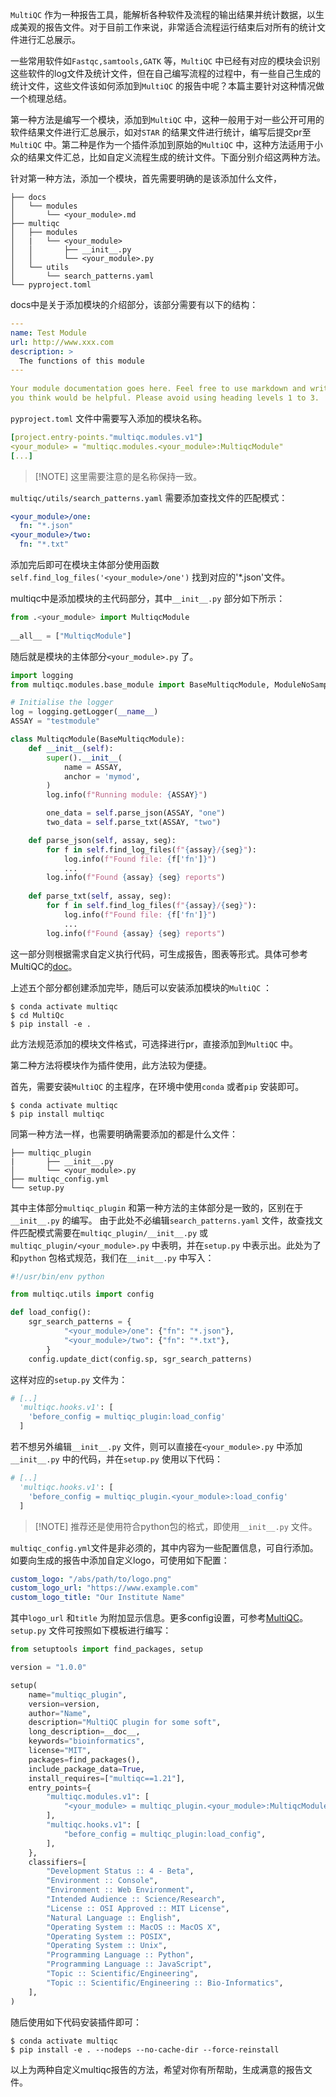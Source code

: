 `MultiQC` 作为一种报告工具，能解析各种软件及流程的输出结果并统计数据，以生成美观的报告文件。对于目前工作来说，非常适合流程运行结束后对所有的统计文件进行汇总展示。

一些常用软件如`Fastqc,samtools,GATK` 等，`MultiQC` 中已经有对应的模块会识别这些软件的log文件及统计文件，但在自己编写流程的过程中，有一些自己生成的统计文件，这些文件该如何添加到`MultiQC` 的报告中呢？本篇主要针对这种情况做一个梳理总结。

第一种方法是编写一个模块，添加到`MultiQC` 中，这种一般用于对一些公开可用的软件结果文件进行汇总展示，如对`STAR` 的结果文件进行统计，编写后提交pr至`MultiQC` 中。第二种是作为一个插件添加到原始的`MultiQC` 中，这种方法适用于小众的结果文件汇总，比如自定义流程生成的统计文件。下面分别介绍这两种方法。

针对第一种方法，添加一个模块，首先需要明确的是该添加什么文件，

```shell 
├── docs
│   └── modules
│       └── <your_module>.md
├── multiqc
│   ├── modules
│   |   └── <your_module>
│   │       ├── __init__.py
│   │       └── <your_module>.py
│   └── utils
│       └── search_patterns.yaml
└── pyproject.toml
```

docs中是关于添加模块的介绍部分，该部分需要有以下的结构：

```yaml 
---
name: Test Module
url: http://www.xxx.com
description: >
  The functions of this module
---
 
Your module documentation goes here. Feel free to use markdown and write whatever
you think would be helpful. Please avoid using heading levels 1 to 3.
```

`pyproject.toml` 文件中需要写入添加的模块名称。

```yaml 
[project.entry-points."multiqc.modules.v1"]
<your_module> = "multiqc.modules.<your_module>:MultiqcModule"
[...]
```

> [!NOTE] 这里需要注意的是名称保持一致。

`multiqc/utils/search_patterns.yaml` 需要添加查找文件的匹配模式：

```yaml
<your_module>/one:
  fn: "*.json"
<your_module>/two:
  fn: "*.txt"
```

添加完后即可在模块主体部分使用函数`self.find_log_files('<your_module>/one')` 找到对应的'*.json'文件。

multiqc中是添加模块的主代码部分，其中`__init__.py` 部分如下所示：

```python
from .<your_module> import MultiqcModule
 
__all__ = ["MultiqcModule"]
```

随后就是模块的主体部分`<your_module>.py` 了。

```python
import logging
from multiqc.modules.base_module import BaseMultiqcModule, ModuleNoSamplesFound

# Initialise the logger
log = logging.getLogger(__name__)
ASSAY = "testmodule"

class MultiqcModule(BaseMultiqcModule):
    def __init__(self):
        super().__init__(
            name = ASSAY,
            anchor = 'mymod',
        )
        log.info(f"Running module: {ASSAY}")

        one_data = self.parse_json(ASSAY, "one")
        two_data = self.parse_txt(ASSAY, "two")

    def parse_json(self, assay, seg):
        for f in self.find_log_files(f"{assay}/{seg}"):
            log.info(f"Found file: {f['fn']}")
            ...
        log.info(f"Found {assay} {seg} reports")
       
    def parse_txt(self, assay, seg):
        for f in self.find_log_files(f"{assay}/{seg}"):
            log.info(f"Found file: {f['fn']}")
            ...
        log.info(f"Found {assay} {seg} reports")
```

这一部分则根据需求自定义执行代码，可生成报告，图表等形式。具体可参考MultiQC的[doc](https://multiqc.info/docs/development/modules/#step-2---parse-data-from-the-input-files)。

上述五个部分都创建添加完毕，随后可以安装添加模块的`MultiQC` ：

```shell
$ conda activate multiqc
$ cd MultiQc
$ pip install -e .
```

此方法规范添加的模块文件格式，可选择进行pr，直接添加到`MultiQC` 中。

第二种方法将模块作为插件使用，此方法较为便捷。

首先，需要安装`MultiQC` 的主程序，在环境中使用`conda` 或者`pip` 安装即可。

```shell
$ conda activate multiqc
$ pip install multiqc
```
同第一种方法一样，也需要明确需要添加的都是什么文件：

```shell
├── multiqc_plugin
|       ├── __init__.py
│       └── <your_module>.py 
├── multiqc_config.yml  
└── setup.py
```

其中主体部分`multiqc_plugin` 和第一种方法的主体部分是一致的，区别在于`__init__.py` 的编写。
由于此处不必编辑`search_patterns.yaml` 文件，故查找文件匹配模式需要在`multiqc_plugin/__init__.py` 或`multiqc_plugin/<your_module>.py` 中表明，并在`setup.py` 中表示出。此处为了和`python` 包格式规范，我们在`__init__.py` 中写入：

```python
#!/usr/bin/env python

from multiqc.utils import config

def load_config():
    sgr_search_patterns = {
            "<your_module>/one": {"fn": "*.json"},
            "<your_module>/two": {"fn": "*.txt"},
        }
    config.update_dict(config.sp, sgr_search_patterns)
```

这样对应的`setup.py` 文件为：

```python
# [..]
  'multiqc.hooks.v1': [
    'before_config = multiqc_plugin:load_config'
  ]
```

若不想另外编辑`__init__.py` 文件，则可以直接在`<your_module>.py` 中添加`__init__.py` 中的代码，并在`setup.py` 使用以下代码：

```python
# [..]
  'multiqc.hooks.v1': [
    'before_config = multiqc_plugin.<your_module>:load_config'
  ]
```

> [!NOTE] 推荐还是使用符合python包的格式，即使用`__init__.py` 文件。

`multiqc_config.yml`文件是非必须的，其中内容为一些配置信息，可自行添加。如要向生成的报告中添加自定义logo，可使用如下配置：

```yaml
custom_logo: "/abs/path/to/logo.png"
custom_logo_url: "https://www.example.com"
custom_logo_title: "Our Institute Name"
```

其中`logo_url` 和`title` 为附加显示信息。更多config设置，可参考[MultiQC](https://multiqc.info/docs/getting_started/config/)。
`setup.py` 文件可按照如下模板进行编写：

```python
from setuptools import find_packages, setup

version = "1.0.0"

setup(
    name="multiqc_plugin",
    version=version,
    author="Name",
    description="MultiQC plugin for some soft",
    long_description=__doc__,
    keywords="bioinformatics",
    license="MIT",
    packages=find_packages(),
    include_package_data=True,
    install_requires=["multiqc==1.21"],
    entry_points={
        "multiqc.modules.v1": [
            "<your_module> = multiqc_plugin.<your_module>:MultiqcModule",
        ],
        "multiqc.hooks.v1": [
            "before_config = multiqc_plugin:load_config",
        ],
    },
    classifiers=[
        "Development Status :: 4 - Beta",
        "Environment :: Console",
        "Environment :: Web Environment",
        "Intended Audience :: Science/Research",
        "License :: OSI Approved :: MIT License",
        "Natural Language :: English",
        "Operating System :: MacOS :: MacOS X",
        "Operating System :: POSIX",
        "Operating System :: Unix",
        "Programming Language :: Python",
        "Programming Language :: JavaScript",
        "Topic :: Scientific/Engineering",
        "Topic :: Scientific/Engineering :: Bio-Informatics",
    ],
)

```

随后使用如下代码安装插件即可：

```shell
$ conda activate multiqc
$ pip install -e . --nodeps --no-cache-dir --force-reinstall
```

以上为两种自定义multiqc报告的方法，希望对你有所帮助，生成满意的报告文件。










